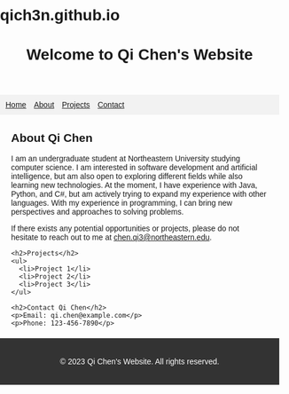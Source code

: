 # qich3n.github.io
<!DOCTYPE html>
<html>
<head>
  <title>Qi Chen's Website</title>
  <style>
    body {
      font-family: Arial, sans-serif;
      margin: 0;
      padding: 0;
    }

    header {
      background-color: #333;
      color: #fff;
      padding: 20px;
      text-align: center;
    }

    nav {
      background-color: #f2f2f2;
      padding: 10px;
    }

    nav ul {
      list-style-type: none;
      margin: 0;
      padding: 0;
    }

    nav ul li {
      display: inline;
      margin-right: 10px;
    }

    main {
      margin: 20px;
    }

    footer {
      background-color: #333;
      color: #fff;
      padding: 20px;
      text-align: center;
    }
  </style>
</head>
<body>
  <header>
    <h1>Welcome to Qi Chen's Website</h1>
  </header>

  <nav>
    <ul>
      <li><a href="#">Home</a></li>
      <li><a href="#">About</a></li>
      <li><a href="#">Projects</a></li>
      <li><a href="#">Contact</a></li>
    </ul>
  </nav>

  <main>
    <h2>About Qi Chen</h2>
    <p>I am an undergraduate student at Northeastern University studying computer science. I am interested in software development and artificial intelligence, but am also open to exploring different fields while also learning new technologies. At the moment, I have experience with Java, Python, and C#, but am actively trying to expand my experience with other languages. With my experience in programming, I can bring new perspectives and approaches to solving problems.

If there exists any potential opportunities or projects, please do not hesitate to reach out to me at chen.qi3@northeastern.edu. </p>

    <h2>Projects</h2>
    <ul>
      <li>Project 1</li>
      <li>Project 2</li>
      <li>Project 3</li>
    </ul>

    <h2>Contact Qi Chen</h2>
    <p>Email: qi.chen@example.com</p>
    <p>Phone: 123-456-7890</p>
  </main>

  <footer>
    <p>&copy; 2023 Qi Chen's Website. All rights reserved.</p>
  </footer>
</body>
</html>
